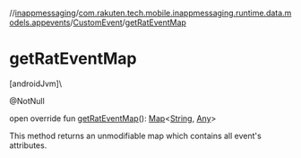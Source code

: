 //[inappmessaging](../../../index.md)/[com.rakuten.tech.mobile.inappmessaging.runtime.data.models.appevents](../index.md)/[CustomEvent](index.md)/[getRatEventMap](get-rat-event-map.md)

# getRatEventMap

[androidJvm]\

@NotNull

open override fun [getRatEventMap](get-rat-event-map.md)(): [Map](https://kotlinlang.org/api/latest/jvm/stdlib/kotlin.collections/-map/index.html)&lt;[String](https://kotlinlang.org/api/latest/jvm/stdlib/kotlin/-string/index.html), [Any](https://kotlinlang.org/api/latest/jvm/stdlib/kotlin/-any/index.html)&gt;

This method returns an unmodifiable map which contains all event's attributes.
